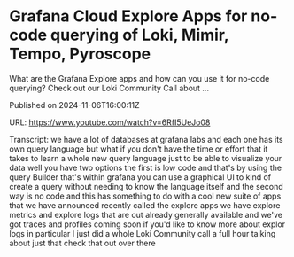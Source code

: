 # Grafana Cloud Explore Apps for no-code querying of Loki, Mimir, Tempo, Pyroscope

What are the Grafana Explore apps and how can you use it for no-code querying? Check out our Loki Community Call about ...

Published on 2024-11-06T16:00:11Z

URL: https://www.youtube.com/watch?v=6RfI5UeJo08

Transcript: we have a lot of databases at grafana labs and each one has its own query language but what if you don't have the time or effort that it takes to learn a whole new query language just to be able to visualize your data well you have two options the first is low code and that's by using the query Builder that's within grafana you can use a graphical UI to kind of create a query without needing to know the language itself and the second way is no code and this has something to do with a cool new suite of apps that we have announced recently called the explore apps we have explore metrics and explore logs that are out already generally available and we've got traces and profiles coming soon if you'd like to know more about explor logs in particular I just did a whole Loki Community call a full hour talking about just that check that out over there


